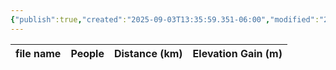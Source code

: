 ```yaml
---
{"publish":true,"created":"2025-09-03T13:35:59.351-06:00","modified":"2025-09-03T14:47:48.029-06:00","published":"2025-09-03T14:47:48.029-06:00","tags":["route"],"cssclasses":"","elevation":null,"region":null,"location":"49.1567, -114.11493","DWYT":"Worthwhile","Kane":null,"completed":false}
---
```



| file name | People | Distance (km) | Elevation Gain (m) |
| --------- | ------ | ------------- | ------------------ |